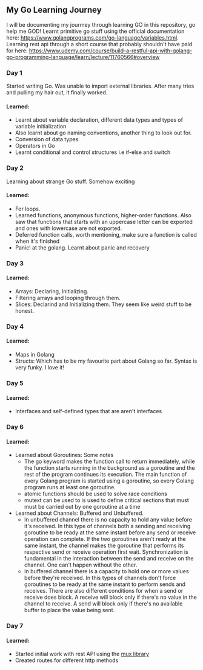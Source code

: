 ## My Go Learning Journey

I will be documenting my jourmey through learning GO in this repository, go help me GOD! Learnt primitive go stuff using the official documentation here: https://www.golangprograms.com/go-language/variables.html. Learning rest api through a short course that probably shouldn't have paid for here: https://www.udemy.com/course/build-a-restful-api-with-golang-go-programming-language/learn/lecture/11760566#overview

### Day 1

Started writing Go. Was unable to import external libraries. After many tries and pulling my hair out, it finally worked.

#### Learned:
- Learnt about variable declaration, different data types and types of variable initialization
- Also learnt about go naming conventions, another thing to look out for.
- Conversion of data types
- Operators in Go
- Learnt conditional and control structures i.e if-else and switch

### Day 2
Learning about strange Go stuff. Somehow exciting

#### Learned:
- For loops.
- Learned functions, anonymous functions, higher-order functions. Also saw that functions that starts with an uppercase letter can be exported and ones with lowercase are not exported.
- Deferred function calls, worth mentioning, make sure a function is called when it's finished
- Panic! at the golang. Learnt about panic and recovery

### Day 3

#### Learned:
- Arrays: Declaring, Initializing.
- Filtering arrays and looping through them.
- Slices: Declarind and Initializing them. They seem like weird stuff to be honest.

### Day 4

#### Learned:
- Maps in Golang
- Structs: Which has to be my favourite part about Golang so far. Syntax is very funky. I love it!

### Day 5

#### Learned:
- Interfaces and self-defined types that are aren't interfaces

### Day 6

#### Learned:
- Learned about Goroutines: Some notes
    - The go keyword makes the function call to return immediately, while the function starts running in the background as a goroutine and the rest of the program continues its execution. The main function of every Golang program is started using a goroutine, so every Golang program runs at least one goroutine.
    - atomic functions should be used to solve race conditions
    - mutext can be used to is used to define critical sections that must must be carried out by one goroutine at a time
- Learned about Channels: Buffered and Unbuffered.
    - In unbuffered channel there is no capacity to hold any value before it's received. In this type of channels both a sending and receiving goroutine to be ready at the same instant before any send or receive operation can complete. If the two goroutines aren't ready at the same instant, the channel makes the goroutine that performs its respective send or receive operation first wait. Synchronization is fundamental in the interaction between the send and receive on the channel. One can't happen without the other.
    - In buffered channel there is a capacity to hold one or more values before they're received. In this types of channels don't force goroutines to be ready at the same instant to perform sends and receives. There are also different conditions for when a send or receive does block. A receive will block only if there's no value in the channel to receive. A send will block only if there's no available buffer to place the value being sent.

### Day 7

#### Learned:
- Started initial work with rest API using the [mux library](github.com/gorilla/mux)
- Created routes for different http methods